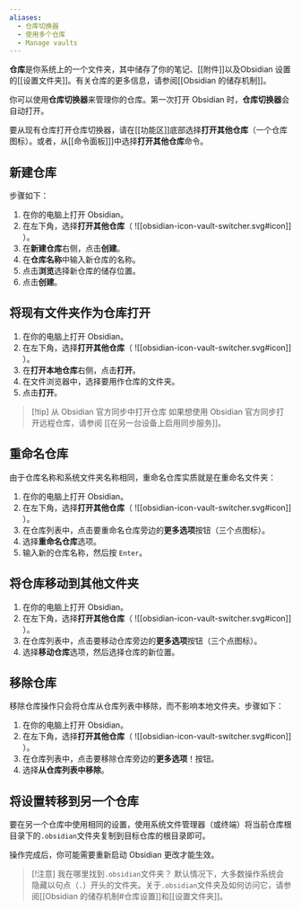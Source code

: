 ```yaml
---
aliases:
  - 仓库切换器
  - 使用多个仓库
  - Manage vaults
---
```


**仓库**是你系统上的一个文件夹，其中储存了你的笔记、[[附件]]以及Obsidian 设置的[[设置文件夹]]。有关仓库的更多信息，请参阅[[Obsidian 的储存机制]]。

你可以使用**仓库切换器**来管理你的仓库。第一次打开 Obsidian 时，**仓库切换器**会自动打开。

要从现有仓库打开仓库切换器，请在[[功能区]]底部选择**打开其他仓库**（一个仓库图标）。或者，从[[命令面板]]]中选择**打开其他仓库**命令。

## 新建仓库

步骤如下：

1. 在你的电脑上打开 Obsidian。
2. 在左下角，选择**打开其他仓库**（ ![[obsidian-icon-vault-switcher.svg#icon]] ）。
3. 在**新建仓库**右侧，点击**创建**。
4. 在**仓库名称**中输入新仓库的名称。
5. 点击**浏览**选择新仓库的储存位置。
6. 点击**创建**。

## 将现有文件夹作为仓库打开

1. 在你的电脑上打开 Obsidian。
2. 在左下角，选择**打开其他仓库**（ ![[obsidian-icon-vault-switcher.svg#icon]] ）。
3. 在**打开本地仓库**右侧，点击**打开**。
4. 在文件浏览器中，选择要用作仓库的文件夹。
5. 点击**打开**。

> [!tip] 从 Obsidian 官方同步中打开仓库
> 如果想使用 Obsidian 官方同步打开远程仓库，请参阅 [[在另一台设备上启用同步服务]]。

## 重命名仓库

由于仓库名称和系统文件夹名称相同，重命名仓库实质就是在重命名文件夹：

1. 在你的电脑上打开 Obsidian。
2. 在左下角，选择**打开其他仓库**（ ![[obsidian-icon-vault-switcher.svg#icon]] ）。
3. 在仓库列表中，点击要重命名仓库旁边的**更多选项**按钮（三个点图标）。
4. 选择**重命名仓库**选项。
5. 输入新的仓库名称，然后按 `Enter`。

## 将仓库移动到其他文件夹

1. 在你的电脑上打开 Obsidian。
2. 在左下角，选择**打开其他仓库**（ ![[obsidian-icon-vault-switcher.svg#icon]] ）。
3. 在仓库列表中，点击要移动仓库旁边的**更多选项**按钮（三个点图标）。
4. 选择**移动仓库**选项，然后选择仓库的新位置。

## 移除仓库

移除仓库操作只会将仓库从仓库列表中移除，而不影响本地文件夹。步骤如下：

1. 在你的电脑上打开 Obsidian。
2. 在左下角，选择**打开其他仓库**（ ![[obsidian-icon-vault-switcher.svg#icon]] ）。
3. 在仓库列表中，点击要移除仓库旁边的**更多选项**！按钮。
4. 选择**从仓库列表中移除**。

## 将设置转移到另一个仓库

要在另一个仓库中使用相同的设置，使用系统文件管理器（或终端）将当前仓库根目录下的`.obsidian`文件夹复制到目标仓库的根目录即可。

操作完成后，你可能需要重新启动 Obsidian 更改才能生效。

> [!注意] 我在哪里找到`.obsidian`文件夹？
> 默认情况下，大多数操作系统会隐藏以句点（`.`）开头的文件夹。关于`.obsidian`文件夹及如何访问它，请参阅[[Obsidian 的储存机制#仓库设置]]和[[设置文件夹]]。